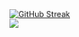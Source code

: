 
<div align="left">
<a href="https://git.io/streak-stats"><img src="https://streak-stats.demolab.com?user=roger-ui&theme=darcula" alt="GitHub Streak" /></a>
</div>

<div align="left">
  <a href="https://github.com/anuraghazra/github-readme-stats">
    <img src="https://github-readme-stats.vercel.app/api/top-langs/?username=roger-ui&theme=dracula&hide_progress=true" />
  </a>
</div>


